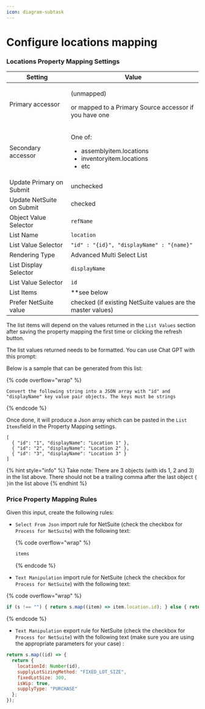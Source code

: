 ```yaml
---
icon: diagram-subtask
---
```


# Configure locations mapping

### Locations Property Mapping Settings

| Setting                   | Value                                                                                               |
| ------------------------- | --------------------------------------------------------------------------------------------------- |
| Primary accessor          | <p>(unmapped) </p><p>or mapped to a Primary Source accessor if you have one</p>                     |
| Secondary accessor        | <p>One of: </p><ul><li>assemblyitem.locations</li><li>inventoryitem.locations</li><li>etc</li></ul> |
| Update Primary on Submit  | unchecked                                                                                           |
| Update NetSuite on Submit | checked                                                                                             |
| Object Value Selector     | `refName`                                                                                           |
| List Name                 | `location`                                                                                          |
| List Value Selector       | `"id" : "{id}", "displayName" : "{name}"`                                                           |
| Rendering Type            | Advanced Multi Select List                                                                          |
| List Display Selector     | `displayName`                                                                                       |
| List Value Selector       | `id`                                                                                                |
| List Items                |  \*\*see below                                                                                      |
| Prefer NetSuite value     | checked (if existing NetSuite values are the master values)                                         |

The list items will depend on the values returned in the `List Values` section after saving the property mapping the first time or clicking the refresh button.&#x20;

The list values returned needs to be formatted. You can use Chat GPT with this prompt:

Below is a sample that can be generated from this list:

{% code overflow="wrap" %}
```
Convert the following string into a JSON array with "id" and "displayName" key value pair objects. The keys must be strings
```
{% endcode %}

Once done, it will produce a Json array which can be pasted in the `List Items`field in the Property Mapping settings.

```
[
  { "id": "1", "displayName": "Location 1" },
  { "id": "2", "displayName": "Location 2" },
  { "id": "3", "displayName": "Location 3" }
]
```

{% hint style="info" %}
Take note: There are 3 objects (with ids 1, 2 and 3) in the list above. There should not be a trailing comma after the last object `{ }`in the list above
{% endhint %}

### Price Property Mapping Rules

Given this input, create the following rules:

*   `Select From Json` import rule for NetSuite (check the checkbox for `Process for NetSuite`) with the following text:

    {% code overflow="wrap" %}
    ```javascript
    items
    ```
    {% endcode %}
* `Text Manipulation` import rule for NetSuite (check the checkbox for `Process for NetSuite`) with the following text:

{% code overflow="wrap" %}
```javascript
if (s !== "") { return s.map((item) => item.location.id); } else { return []; }
```
{% endcode %}

* `Text Manipulation` export rule for NetSuite (check the checkbox for `Process for NetSuite`) with the following text (make sure you are using the appropriate parameters for your case) :

```javascript
return s.map((id) => {
  return {
    locationId: Number(id),
    supplyLotSizingMethod: "FIXED_LOT_SIZE",
    fixedLotSize: 300,
    isWip: true,
    supplyType: "PURCHASE"
  };
});
```
